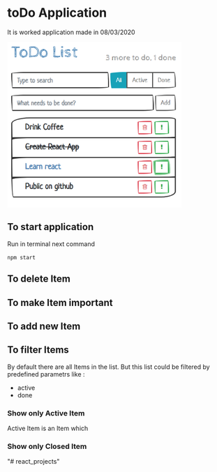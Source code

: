 # toDo Application

It is worked application made in 08/03/2020

<img src="../to-do/img/main_view.png" width="400" height="380"/>

## To start application
Run in terminal next command
```batch
npm start
```

## To delete Item

## To make Item important

## To add new Item

## To filter Items

By default there are all Items in the list. But this list could be filtered by predefined parametrs like : 

- active
- done

### Show only Active Item
Active Item is an Item which

### Show only Closed Item
"# react_projects" 
